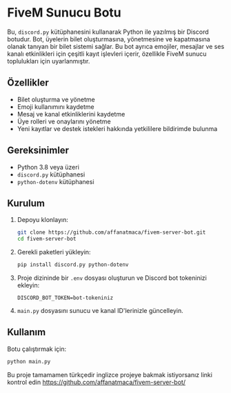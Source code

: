 # FiveM Sunucu Botu

Bu, `discord.py` kütüphanesini kullanarak Python ile yazılmış bir Discord botudur. Bot, üyelerin bilet oluşturmasına, yönetmesine ve kapatmasına olanak tanıyan bir bilet sistemi sağlar. Bu bot ayrıca emojiler, mesajlar ve ses kanalı etkinlikleri için çeşitli kayıt işlevleri içerir, özellikle FiveM sunucu toplulukları için uyarlanmıştır.

## Özellikler

- Bilet oluşturma ve yönetme
- Emoji kullanımını kaydetme
- Mesaj ve kanal etkinliklerini kaydetme
- Üye rolleri ve onaylarını yönetme
- Yeni kayıtlar ve destek istekleri hakkında yetkililere bildirimde bulunma

## Gereksinimler

- Python 3.8 veya üzeri
- `discord.py` kütüphanesi
- `python-dotenv` kütüphanesi

## Kurulum

1. Depoyu klonlayın:
    ```bash
    git clone https://github.com/affanatmaca/fivem-server-bot.git
    cd fivem-server-bot
    ```

2. Gerekli paketleri yükleyin:
    ```bash
    pip install discord.py python-dotenv
    ```

3. Proje dizininde bir `.env` dosyası oluşturun ve Discord bot tokeninizi ekleyin:
    ```
    DISCORD_BOT_TOKEN=bot-tokeniniz
    ```

4. `main.py` dosyasını sunucu ve kanal ID'lerinizle güncelleyin.

## Kullanım

Botu çalıştırmak için:
```bash
python main.py
```

Bu proje tamamamen türkçedir inglizce projeye bakmak istiyorsanız linki kontrol edin https://github.com/affanatmaca/fivem-server-bot/
